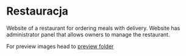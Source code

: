 # Restauracja

Website of a restaurant for ordering meals with delivery. Website has administrator panel that allows owners to manage the restaurant.

For preview images head to [preview folder](preview/)
